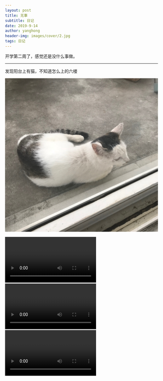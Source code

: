 ```yaml
---
layout: post
title: 无事
subtitle: 日记
date: 2019-9-14
author: yanghong
header-img: images/cover/2.jpg
tags: 日记 
---
```


开学第二周了，感觉还是没什么事做。

---

发现阳台上有猫，不知道怎么上的六楼

![](/images/2019-9-14-无事2.JPG) 

<video id="video" controls="" preload="none" poster=""><source id="mov" src="/images/2019-9-14-无事1.mov" type="video/mov"></video>
<video id="video" controls="" preload="none" poster=""><source id="mov" src="/images/2019-9-14-无事3.mov" type="video/mov"></video>
<video id="video" controls="" preload="none" poster=""><source id="mov" src="/images/2019-9-14-无事4.mov" type="video/mov"></video>